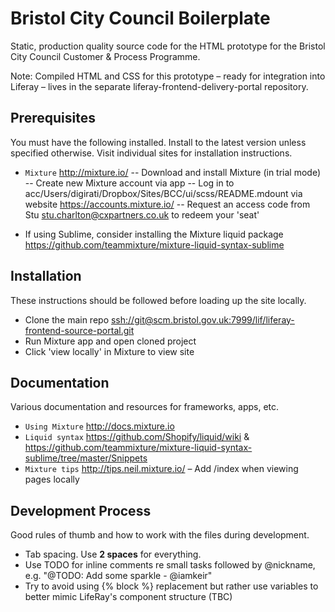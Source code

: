 # Bristol City Council Boilerplate

Static, production quality source code for the HTML prototype for the Bristol City Council Customer & Process Programme.

Note: Compiled HTML and CSS for this prototype – ready for integration into Liferay – lives in the separate liferay-frontend-delivery-portal repository.


## Prerequisites
You must have the following installed. Install to the latest version unless specified otherwise. Visit individual sites for installation instructions.

- `Mixture` <http://mixture.io/>
-- Download and install Mixture (in trial mode)
-- Create new Mixture account via app
-- Log in to acc/Users/digirati/Dropbox/Sites/BCC/ui/scss/README.mdount via website <https://accounts.mixture.io/>
-- Request an access code from Stu <stu.charlton@cxpartners.co.uk> to redeem your 'seat'

- If using Sublime, consider installing the Mixture liquid package <https://github.com/teammixture/mixture-liquid-syntax-sublime>

## Installation
These instructions should be followed before loading up the site locally.

- Clone the main repo <ssh://git@scm.bristol.gov.uk:7999/lif/liferay-frontend-source-portal.git>
- Run Mixture app and open cloned project
- Click 'view locally' in Mixture to view site

## Documentation
Various documentation and resources for frameworks, apps, etc.

- `Using Mixture` <http://docs.mixture.io>
- `Liquid syntax` <https://github.com/Shopify/liquid/wiki> & <https://github.com/teammixture/mixture-liquid-syntax-sublime/tree/master/Snippets>
- `Mixture tips` <http://tips.neil.mixture.io/>
– Add /index when viewing pages locally

## Development Process
Good rules of thumb and how to work with the files during development.

- Tab spacing. Use **2 spaces** for everything.
- Use TODO for inline comments re small tasks followed by @nickname, e.g. "@TODO: Add some sparkle - @iamkeir"
- Try to avoid using {% block %} replacement but rather use variables to better mimic LifeRay's component structure (TBC)

